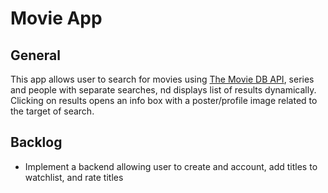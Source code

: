 # Movie App


## General

This app allows user to search for movies using  [The Movie DB API](https://https://themoviedb.org), series and people with separate searches, nd displays list of results dynamically. Clicking on results opens an info box with a poster/profile image related to the target of search.

## Backlog

- Implement a backend allowing user to create and account, add titles to watchlist, and rate titles

